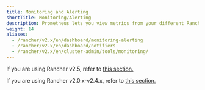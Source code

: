 ```yaml
---
title: Monitoring and Alerting
shortTitle: Monitoring/Alerting
description: Prometheus lets you view metrics from your different Rancher and Kubernetes objects. Learn about the scope of monitoring and how to enable cluster monitoring
weight: 14
aliases:
  - /rancher/v2.x/en/dashboard/monitoring-alerting
  - /rancher/v2.x/en/dashboard/notifiers
  - /rancher/v2.x/en/cluster-admin/tools/monitoring/
---
```


If you are using Rancher v2.5, refer to [this section.](./v2.5)

If you are using Rancher v2.0.x-v2.4.x, refer to [this section.](./v2.0.x-v2.4.x)